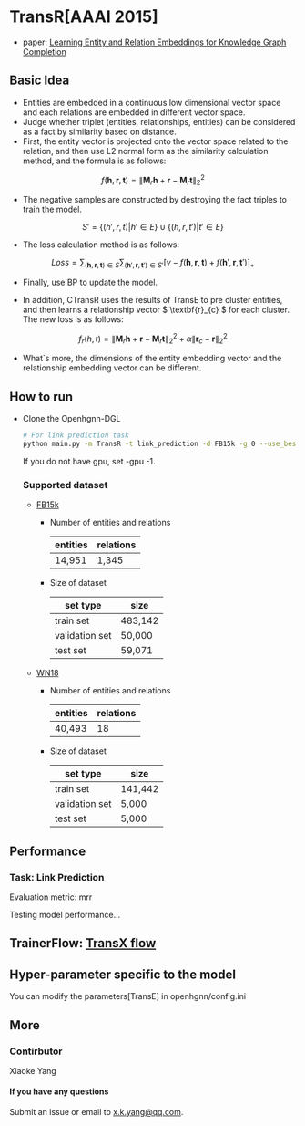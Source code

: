 # TransR[AAAI 2015]

- paper: [Learning Entity and Relation Embeddings for Knowledge Graph Completion](https://www.aaai.org/ocs/index.php/AAAI/AAAI15/paper/viewFile/9571/9523/)

## Basic Idea

- Entities are embedded in a continuous low dimensional vector space and each relations are embedded in different vector space.
- Judge whether triplet (entities, relationships, entities) can be considered as a fact by similarity based on distance.
- First, the entity vector is projected onto the vector space related to the relation, and then use L2 normal form as the similarity calculation method, and the formula is as follows:

$$
f(\textbf{h},\textbf{r},\textbf{t}) = \| \textbf{M}_{r}\textbf{h}+\textbf{r}-\textbf{M}_{r}\textbf{t}\|_{2}^{2}
$$

- The negative samples are constructed by destroying the fact triples to train the model. 

$$
    S' = \left \{ (h',r,t) \right |h'\in E \} \cup \left \{ (h,r,t') \right |t'\in E \}
$$

- The loss calculation method is as follows:

$$
    Loss = \sum_{(\textbf{h},\textbf{r},\textbf{t}) \in S}\sum_{(\textbf{h}',\textbf{r},\textbf{t}') \in S'}[\gamma - f(\textbf{h},\textbf{r},\textbf{t}) + f(\textbf{h}',\textbf{r},\textbf{t}')]_{+}
$$

- Finally, use BP to update the model.

- In addition, CTransR uses the results of TransE to pre cluster entities, and then learns a relationship vector $ \textbf{r}_{c} $ for each cluster. The new loss is as follows:

$$
f_{r}(h,t)=\| \textbf{M}_{r}\textbf{h}+\textbf{r}-\textbf{M}_{r}\textbf{t} \|_{2}^{2} + \alpha \| \textbf{r}_{c}-\textbf{r} \|_{2}^{2}
$$

- What`s more, the dimensions of the entity embedding vector and the relationship embedding vector can be different.

## How to run

- Clone the Openhgnn-DGL

  ```bash
  # For link prediction task
  python main.py -m TransR -t link_prediction -d FB15k -g 0 --use_best_config
  ```

  If you do not have gpu, set -gpu -1.

  ### Supported dataset

  - [FB15k](../../dataset/#FB15k)

    - Number of entities and relations

        | entities | relations |
        | -------- | --------- |
        | 14,951   |    1,345  |

    - Size of dataset

        | set type       | size  |
        | -------------- | ----- |
        | train set      | 483,142|
        | validation set | 50,000 |
        | test set       | 59,071 |

  - [WN18](../../dataset/#WN18)

    - Number of entities and relations

        | entities | relations |
        | -------- | --------- |
        | 40,493   |    18     |

    - Size of dataset

        | set type       | size    |
        | -------------- | -----   |
        | train set      | 141,442 |
        | validation set | 5,000   |
        | test set       | 5,000   |

## Performance

### Task: Link Prediction

Evaluation metric: mrr

Testing model performance...



## TrainerFlow: [TransX flow](../../trainerflow/#TransX_flow)

## Hyper-parameter specific to the model

You can modify the parameters[TransE] in openhgnn/config.ini

## More

### Contirbutor

Xiaoke Yang

#### If you have any questions

Submit an issue or email to [x.k.yang@qq.com](mailto:x.k.yang@qq.com).
